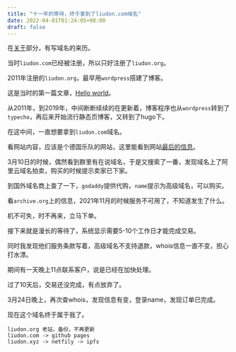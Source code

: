 ```yaml
---
title: "十一年的等待，终于拿到了liudon.com域名"
date: 2022-04-01T01:24:05+08:00
draft: false
---
```


在[关于](https://liudon.com/about)部分，有写域名的来历。

当时`liudon.com`已经被注册，所以只好注册了`liudon.org`。

2011年注册的`liudon.org`，最早用`wordpress`搭建了博客。

这是当时的第一篇文章，[Hello world](https://liudon.org/1.html)。

从2011年，到2019年，中间断断续续的在更新着，博客程序也从`wordpress`转到了`typecho`，再后来开始流行静态页博客，又转到了hugo下。

在这中间，一直想要拿到`liudon.com`域名。

看网站内容，应该是个德国乐队的网站，这里能看到网站[最后的信息](http://web.archive.org/web/20210621212816/http://www.liudon.com/)。

3月10日的时候，偶然看到群里有在说域名，于是又搜索了一番，发现域名上了阿里云域名拍卖，购买的时候提示卖家已下家。

到国外域名商上查了一下，`godaddy`提供代购，`name`提示为高级域名，可以购买。

看`archive.org`上的信息，2021年11月的时候服务不可用了，不知道发生了什么。

机不可失，时不再来，立马下单。

接下来就是漫长的等待了，系统显示需要5-10个工作日才能完成交易。

同时我发现他们服务条款写着，高级域名不支持退款，whois信息一直不变，担心打水漂。

期间有一天晚上11点联系客户，说是已经在加快处理。

过了10天后，交易还没完成，有点放弃了。

3月24日晚上，再次查whois，发现信息有变，登录name，发现订单已完成。

现在这个域名终于属于我了。

```
liudon.org 老站，备份，不再更新
liudon.com -> github pages
liudon.xyz -> netfily -> ipfs
```